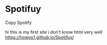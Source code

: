 # Spotifuy
Copy Spotify

hi this is my first site i don't know html very well
https://howos1.github.io/Spotifuy/
